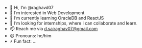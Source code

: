 - 👋 Hi, I’m @raghavd07
- 👀 I’m interested in Web Development
- 🌱 I’m currently learning OracleDB and ReactJS
- 💞️ I’m looking for internships, where I can collaborate and learn. 
- 📫 Reach me via d.sairaghav07@gmail.com
- 😄 Pronouns: he/him
- ⚡ Fun fact: ...

<!---
raghavd07/raghavd07 is a ✨ special ✨ repository because its `README.md` (this file) appears on your GitHub profile.
You can click the Preview link to take a look at your changes.
--->
